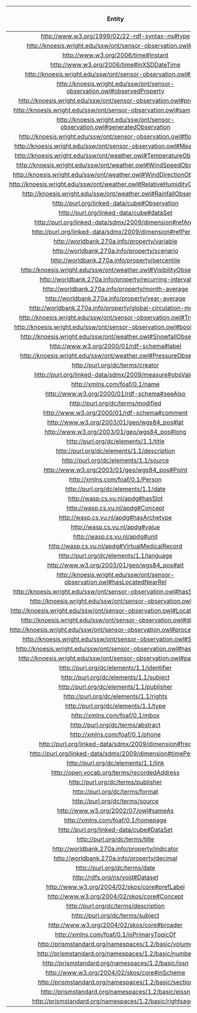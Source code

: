 |                                     Entity                                    | # of datasets | % of LOD datasets |
|:-----------------------------------------------------------------------------:|:-------------:|:-----------------:|
| http://www.w3.org/1999/02/22-rdf-syntax-ns#type                               |     637625    |       98,50%      |
| http://knoesis.wright.edu/ssw/ont/sensor-observation.owl#uom                  |     450781    |       69,60%      |
| http://www.w3.org/2006/time#Instant                                           |     441153    |       68,10%      |
| http://www.w3.org/2006/time#inXSDDateTime                                     |     441116    |       68,10%      |
| http://knoesis.wright.edu/ssw/ont/sensor-observation.owl#result               |     441100    |       68,10%      |
| http://knoesis.wright.edu/ssw/ont/sensor-observation.owl#observedProperty     |     441100    |       68,10%      |
| http://knoesis.wright.edu/ssw/ont/sensor-observation.owl#procedure            |     441100    |       68,10%      |
| http://knoesis.wright.edu/ssw/ont/sensor-observation.owl#samplingTime         |     441100    |       68,10%      |
| http://knoesis.wright.edu/ssw/ont/sensor-observation.owl#generatedObservation |     441078    |       68,10%      |
| http://knoesis.wright.edu/ssw/ont/sensor-observation.owl#floatValue           |     441060    |       68,10%      |
| http://knoesis.wright.edu/ssw/ont/sensor-observation.owl#MeasureData          |     441060    |       68,10%      |
| http://knoesis.wright.edu/ssw/ont/weather.owl#TemperatureObservation          |     413196    |       63,80%      |
| http://knoesis.wright.edu/ssw/ont/weather.owl#WindSpeedObservation            |     354897    |       54,80%      |
| http://knoesis.wright.edu/ssw/ont/weather.owl#WindDirectionObservation        |     353910    |       54,70%      |
| http://knoesis.wright.edu/ssw/ont/weather.owl#RelativeHumidityObservation     |     343120    |       53,00%      |
| http://knoesis.wright.edu/ssw/ont/weather.owl#RainfallObservation             |     303663    |       46,90%      |
| http://purl.org/linked-data/cube#Observation                                  |     155944    |       24,10%      |
| http://purl.org/linked-data/cube#dataSet                                      |     155796    |       24,10%      |
| http://purl.org/linked-data/sdmx/2009/dimension#refArea                       |     149249    |       23,10%      |
| http://purl.org/linked-data/sdmx/2009/dimension#refPeriod                     |     146647    |       22,70%      |
| http://worldbank.270a.info/property/variable                                  |     139231    |       21,50%      |
| http://worldbank.270a.info/property/scenario                                  |     113562    |       17,50%      |
| http://worldbank.270a.info/property/percentile                                |     102748    |       15,90%      |
| http://knoesis.wright.edu/ssw/ont/weather.owl#VisibilityObservation           |     87491     |       13,50%      |
| http://worldbank.270a.info/property/recurring-interval                        |     68959     |       10,70%      |
| http://worldbank.270a.info/property/month-average                             |     68959     |       10,70%      |
| http://worldbank.270a.info/property/year-average                              |     68950     |       10,70%      |
| http://worldbank.270a.info/property/global-circulation-model                  |     32454     |       5,00%       |
| http://knoesis.wright.edu/ssw/ont/sensor-observation.owl#TruthData            |     31197     |       4,80%       |
| http://knoesis.wright.edu/ssw/ont/sensor-observation.owl#booleanValue         |     31197     |       4,80%       |
| http://knoesis.wright.edu/ssw/ont/weather.owl#SnowfallObservation             |     28405     |       4,40%       |
| http://www.w3.org/2000/01/rdf-schema#label                                    |     24182     |       3,70%       |
| http://knoesis.wright.edu/ssw/ont/weather.owl#PressureObservation             |     18721     |       2,90%       |
| http://purl.org/dc/terms/creator                                              |     17273     |       2,70%       |
| http://purl.org/linked-data/sdmx/2009/measure#obsValue                        |     16468     |       2,50%       |
| http://xmlns.com/foaf/0.1/name                                                |     15793     |       2,40%       |
| http://www.w3.org/2000/01/rdf-schema#seeAlso                                  |     15200     |       2,30%       |
| http://purl.org/dc/terms/modified                                             |     14201     |       2,20%       |
| http://www.w3.org/2000/01/rdf-schema#comment                                  |     12914     |       2,00%       |
| http://www.w3.org/2003/01/geo/wgs84_pos#lat                                   |     11413     |       1,80%       |
| http://www.w3.org/2003/01/geo/wgs84_pos#long                                  |     11408     |       1,80%       |
| http://purl.org/dc/elements/1.1/title                                         |     10531     |       1,60%       |
| http://purl.org/dc/elements/1.1/description                                   |     10515     |       1,60%       |
| http://purl.org/dc/elements/1.1/source                                        |     10383     |       1,60%       |
| http://www.w3.org/2003/01/geo/wgs84_pos#Point                                 |     10280     |       1,60%       |
| http://xmlns.com/foaf/0.1/Person                                              |     10218     |       1,60%       |
| http://purl.org/dc/elements/1.1/date                                          |     10003     |       1,50%       |
| http://wasp.cs.vu.nl/apdg#hasSlot                                             |      9968     |       1,50%       |
| http://wasp.cs.vu.nl/apdg#Concept                                             |      9968     |       1,50%       |
| http://wasp.cs.vu.nl/apdg#hasArchetype                                        |      9968     |       1,50%       |
| http://wasp.cs.vu.nl/apdg#value                                               |      9968     |       1,50%       |
| http://wasp.cs.vu.nl/apdg#unit                                                |      9968     |       1,50%       |
| http://wasp.cs.vu.nl/apdg#VirtualMedicalRecord                                |      9968     |       1,50%       |
| http://purl.org/dc/elements/1.1/language                                      |      9905     |       1,50%       |
| http://www.w3.org/2003/01/geo/wgs84_pos#alt                                   |      9822     |       1,50%       |
| http://knoesis.wright.edu/ssw/ont/sensor-observation.owl#hasLocatedNearRel    |      9726     |       1,50%       |
| http://knoesis.wright.edu/ssw/ont/sensor-observation.owl#hasSourceURI         |      9726     |       1,50%       |
| http://knoesis.wright.edu/ssw/ont/sensor-observation.owl#ID                   |      9726     |       1,50%       |
| http://knoesis.wright.edu/ssw/ont/sensor-observation.owl#LocatedNearRel       |      9726     |       1,50%       |
| http://knoesis.wright.edu/ssw/ont/sensor-observation.owl#distance             |      9726     |       1,50%       |
| http://knoesis.wright.edu/ssw/ont/sensor-observation.owl#processLocation      |      9726     |       1,50%       |
| http://knoesis.wright.edu/ssw/ont/sensor-observation.owl#System               |      9726     |       1,50%       |
| http://knoesis.wright.edu/ssw/ont/sensor-observation.owl#hasLocation          |      9726     |       1,50%       |
| http://knoesis.wright.edu/ssw/ont/sensor-observation.owl#parameter            |      9713     |       1,50%       |
| http://purl.org/dc/elements/1.1/identifier                                    |      9689     |       1,50%       |
| http://purl.org/dc/elements/1.1/subject                                       |      9681     |       1,50%       |
| http://purl.org/dc/elements/1.1/publisher                                     |      9521     |       1,50%       |
| http://purl.org/dc/elements/1.1/rights                                        |      9507     |       1,50%       |
| http://purl.org/dc/elements/1.1/type                                          |      9413     |       1,50%       |
| http://xmlns.com/foaf/0.1/mbox                                                |      9375     |       1,40%       |
| http://purl.org/dc/terms/abstract                                             |      9234     |       1,40%       |
| http://xmlns.com/foaf/0.1/phone                                               |      9010     |       1,40%       |
| http://purl.org/linked-data/sdmx/2009/dimension#freq                          |      9004     |       1,40%       |
| http://purl.org/linked-data/sdmx/2009/dimension#timePeriod                    |      9004     |       1,40%       |
| http://purl.org/dc/elements/1.1/link                                          |      8918     |       1,40%       |
| http://open.vocab.org/terms/recordedAddress                                   |      8772     |       1,40%       |
| http://purl.org/dc/terms/publisher                                            |      8668     |       1,30%       |
| http://purl.org/dc/terms/format                                               |      8388     |       1,30%       |
| http://purl.org/dc/terms/source                                               |      8335     |       1,30%       |
| http://www.w3.org/2002/07/owl#sameAs                                          |      8270     |       1,30%       |
| http://xmlns.com/foaf/0.1/homepage                                            |      8140     |       1,30%       |
| http://purl.org/linked-data/cube#DataSet                                      |      7902     |       1,20%       |
| http://purl.org/dc/terms/title                                                |      7691     |       1,20%       |
| http://worldbank.270a.info/property/indicator                                 |      7412     |       1,10%       |
| http://worldbank.270a.info/property/decimal                                   |      7409     |       1,10%       |
| http://purl.org/dc/terms/date                                                 |      7387     |       1,10%       |
| http://rdfs.org/ns/void#Dataset                                               |      7232     |       1,10%       |
| http://www.w3.org/2004/02/skos/core#prefLabel                                 |      7131     |       1,10%       |
| http://www.w3.org/2004/02/skos/core#Concept                                   |      7086     |       1,10%       |
| http://purl.org/dc/terms/description                                          |      6999     |       1,10%       |
| http://purl.org/dc/terms/subject                                              |      6997     |       1,10%       |
| http://www.w3.org/2004/02/skos/core#broader                                   |      6637     |       1,00%       |
| http://xmlns.com/foaf/0.1/isPrimaryTopicOf                                    |      6590     |       1,00%       |
| http://prismstandard.org/namespaces/1.2/basic/volume                          |      6588     |       1,00%       |
| http://prismstandard.org/namespaces/1.2/basic/number                          |      6572     |       1,00%       |
| http://prismstandard.org/namespaces/1.2/basic/issn                            |      6560     |       1,00%       |
| http://www.w3.org/2004/02/skos/core#inScheme                                  |      6521     |       1,00%       |
| http://prismstandard.org/namespaces/1.2/basic/section                         |      6506     |       1,00%       |
| http://prismstandard.org/namespaces/1.2/basic/eissn                           |      6357     |       1,00%       |
| http://prismstandard.org/namespaces/1.2/basic/rightsagent                     |      6351     |       1,00%       |
